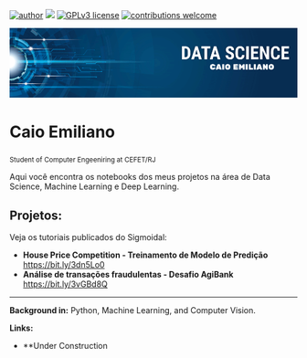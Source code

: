 [![author](https://img.shields.io/badge/author-caio.emiliano-red)](https://www.linkedin.com/in/caio-emiliano/) [![](https://img.shields.io/badge/python-3.7+-blue.svg)](https://www.python.org/downloads/release/python-365/) [![GPLv3 license](https://img.shields.io/badge/License-GPLv3-blue.svg)](http://perso.crans.org/besson/LICENSE.html) [![contributions welcome](https://img.shields.io/badge/contributions-welcome-brightgreen.svg?style=flat)](https://github.com/caio-emiliano/data_science)

<p align="center">
  <img src="https://github.com/caio-emiliano/data_science/blob/main/caio%20emiliano.png" >
</p>

# Caio Emiliano
<sub>Student of Computer Engeeniring at CEFET/RJ</sub>

Aqui você encontra os notebooks dos meus projetos na área de Data Science, Machine Learning e Deep Learning.

## Projetos:
Veja os tutoriais publicados do Sigmoidal:

* **House Price Competition - Treinamento de Modelo de Predição** https://bit.ly/3dn5Lo0
* **Análise de transações fraudulentas - Desafio AgiBank** https://bit.ly/3vGBd8Q
---

**Background in:** Python, Machine Learning, and Computer Vision.

**Links:**
* **Under Construction

